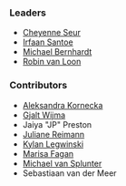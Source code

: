 ### Leaders
* [Cheyenne Seur](mailto:cheyenne.seur@gmail.com)
* [Irfaan Santoe](mailto:irfaan.santoe@owasp.org)
* [Michael Bernhardt](https://de.linkedin.com/in/michael-bernhardt-cyber)
* [Robin van Loon](mailto:robin.vanloon@owasp.org)

### Contributors
* [Aleksandra Kornecka](https://www.linkedin.com/in/aleksandrakornecka/)
* [Gjalt Wijma](https://www.linkedin.com/in/gtwijma/)
* Jaiya "JP" Preston
* [Juliane Reimann](https://www.linkedin.com/in/juliane-reimann)
* [Kylan Legwinski](https://www.linkedin.com/in/kylan-legwinski-12a2a6218/)
* [Marisa Fagan](https://www.linkedin.com/in/marisafagan/)
* [Michael van Splunter](https://www.linkedin.com/in/michaelvansplunter)
* Sebastiaan van der Meer
